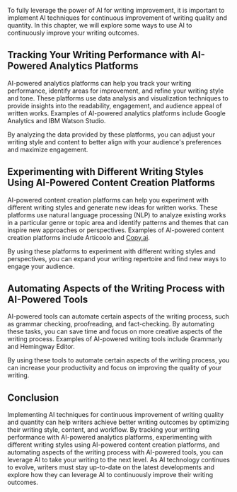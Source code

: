 
To fully leverage the power of AI for writing improvement, it is important to implement AI techniques for continuous improvement of writing quality and quantity. In this chapter, we will explore some ways to use AI to continuously improve your writing outcomes.

Tracking Your Writing Performance with AI-Powered Analytics Platforms
---------------------------------------------------------------------

AI-powered analytics platforms can help you track your writing performance, identify areas for improvement, and refine your writing style and tone. These platforms use data analysis and visualization techniques to provide insights into the readability, engagement, and audience appeal of written works. Examples of AI-powered analytics platforms include Google Analytics and IBM Watson Studio.

By analyzing the data provided by these platforms, you can adjust your writing style and content to better align with your audience's preferences and maximize engagement.

Experimenting with Different Writing Styles Using AI-Powered Content Creation Platforms
---------------------------------------------------------------------------------------

AI-powered content creation platforms can help you experiment with different writing styles and generate new ideas for written works. These platforms use natural language processing (NLP) to analyze existing works in a particular genre or topic area and identify patterns and themes that can inspire new approaches or perspectives. Examples of AI-powered content creation platforms include Articoolo and [Copy.ai](http://Copy.ai).

By using these platforms to experiment with different writing styles and perspectives, you can expand your writing repertoire and find new ways to engage your audience.

Automating Aspects of the Writing Process with AI-Powered Tools
---------------------------------------------------------------

AI-powered tools can automate certain aspects of the writing process, such as grammar checking, proofreading, and fact-checking. By automating these tasks, you can save time and focus on more creative aspects of the writing process. Examples of AI-powered writing tools include Grammarly and Hemingway Editor.

By using these tools to automate certain aspects of the writing process, you can increase your productivity and focus on improving the quality of your writing.

Conclusion
----------

Implementing AI techniques for continuous improvement of writing quality and quantity can help writers achieve better writing outcomes by optimizing their writing style, content, and workflow. By tracking your writing performance with AI-powered analytics platforms, experimenting with different writing styles using AI-powered content creation platforms, and automating aspects of the writing process with AI-powered tools, you can leverage AI to take your writing to the next level. As AI technology continues to evolve, writers must stay up-to-date on the latest developments and explore how they can leverage AI to continuously improve their writing outcomes.
